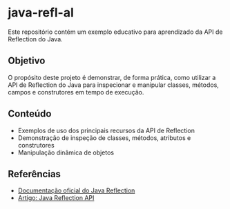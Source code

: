 # java-refl-al

Este repositório contém um exemplo educativo para aprendizado da API de Reflection do Java.

## Objetivo

O propósito deste projeto é demonstrar, de forma prática, como utilizar a API de Reflection do Java para inspecionar e manipular classes, métodos, campos e construtores em tempo de execução.

## Conteúdo

- Exemplos de uso dos principais recursos da API de Reflection
- Demonstração de inspeção de classes, métodos, atributos e construtores
- Manipulação dinâmica de objetos

## Referências

- [Documentação oficial do Java Reflection](https://docs.oracle.com/javase/tutorial/reflect/)
- [Artigo: Java Reflection API](https://www.baeldung.com/java-reflection)
